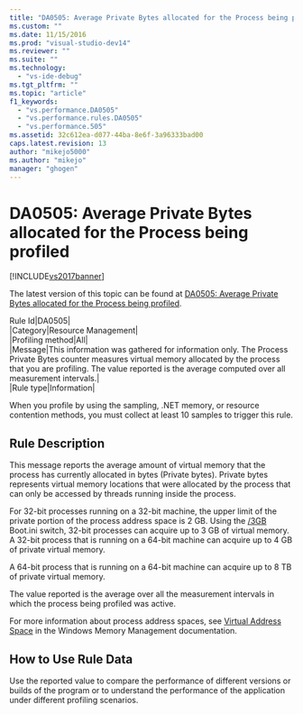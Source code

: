 ```yaml
---
title: "DA0505: Average Private Bytes allocated for the Process being profiled | Microsoft Docs"
ms.custom: ""
ms.date: 11/15/2016
ms.prod: "visual-studio-dev14"
ms.reviewer: ""
ms.suite: ""
ms.technology: 
  - "vs-ide-debug"
ms.tgt_pltfrm: ""
ms.topic: "article"
f1_keywords: 
  - "vs.performance.DA0505"
  - "vs.performance.rules.DA0505"
  - "vs.performance.505"
ms.assetid: 32c612ea-d077-44ba-8e6f-3a96333bad00
caps.latest.revision: 13
author: "mikejo5000"
ms.author: "mikejo"
manager: "ghogen"
---
```

# DA0505: Average Private Bytes allocated for the Process being profiled
[!INCLUDE[vs2017banner](../includes/vs2017banner.md)]

The latest version of this topic can be found at [DA0505: Average Private Bytes allocated for the Process being profiled](https://docs.microsoft.com/visualstudio/profiling/da0505-average-private-bytes-allocated-for-the-process-being-profiled).  
  
Rule Id|DA0505|  
|Category|Resource Management|  
|Profiling method|All|  
|Message|This information was gathered for information only. The Process Private Bytes counter measures virtual memory allocated by the process that you are profiling. The value reported is the average computed over all measurement intervals.|  
|Rule type|Information|  
  
 When you profile by using the sampling, .NET memory, or resource contention methods, you must collect at least 10 samples to trigger this rule.  
  
## Rule Description  
 This message reports the average amount of virtual memory that the process has currently allocated in bytes (Private bytes). Private bytes represents virtual memory locations that were allocated by the process that can only be accessed by threads running inside the process.  
  
 For 32-bit processes running on a 32-bit machine, the upper limit of the private portion of the process address space is 2 GB. Using the [/3GB](http://go.microsoft.com/fwlink/?LinkId=177831) Boot.ini switch, 32-bit processes can acquire up to 3 GB of virtual memory. A 32-bit process that is running on a 64-bit machine can acquire up to 4 GB of private virtual memory.  
  
 A 64-bit process that is running on a 64-bit machine can acquire up to 8 TB of private virtual memory.  
  
 The value reported is the average over all the measurement intervals in which the process being profiled was active.  
  
 For more information about process address spaces, see [Virtual Address Space](http://go.microsoft.com/fwlink/?LinkId=177832) in the Windows Memory Management documentation.  
  
## How to Use Rule Data  
 Use the reported value to compare the performance of different versions or builds of the program or to understand the performance of the application under different profiling scenarios.



